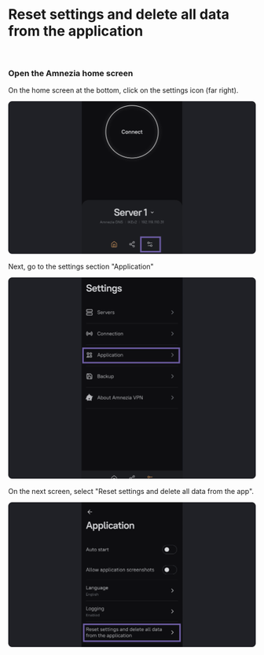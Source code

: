 # Reset settings and delete all data from the application

&nbsp;

### Open the Amnezia home screen

On the home screen at the bottom, click on the settings icon (far right).

![instruction 1](https://raw.githubusercontent.com/Aftershock669/amnezia-open-docs/master/docs/en/instructions/19_resetting/img/rs_en_1.png)

Next, go to the settings section "Application"

![instruction 1](https://raw.githubusercontent.com/Aftershock669/amnezia-open-docs/master/docs/en/instructions/19_resetting/img/rs_en_2.png)

On the next screen, select "Reset settings and delete all data from the app".

![instruction 1](https://raw.githubusercontent.com/Aftershock669/amnezia-open-docs/master/docs/en/instructions/19_resetting/img/rs_en_3.png)


[amnezia-site-ext-link]: https://amnezia-web-nx1r.vercel.app
[about-int-link]: /about















